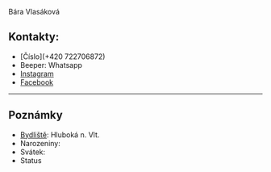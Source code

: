 Bára Vlasáková
## Kontakty:
- [Číslo](+420 722706872)
- Beeper: Whatsapp
- [Instagram](https://www.instagram.com/barcavlasakova/)
- [Facebook](https://www.facebook.com/profile.php?id=100079187655727)

---
## Poznámky
- [Bydliště](https://mapy.com/s/naropejome): Hluboká n. Vlt.
- Narozeniny: 
- Svátek:
- Status